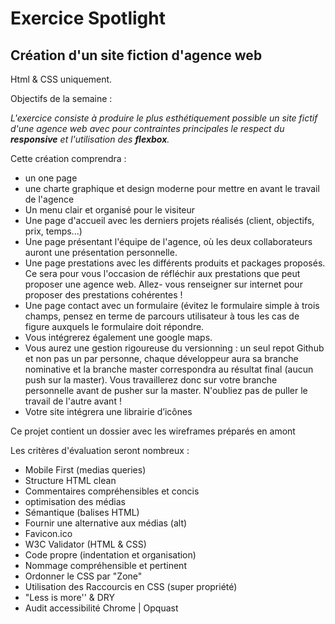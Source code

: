 Exercice Spotlight
======================

Création d'un site fiction d'agence web
--------------------------------------------------------

Html & CSS uniquement.

Objectifs de la semaine :

*L'exercice consiste à produire le plus esthétiquement possible un site fictif d'une agence web avec pour contraintes principales le respect du __responsive__ et l'utilisation des __flexbox__.*

Cette création comprendra :
* un one page
* une charte graphique et design moderne pour mettre en avant le travail de l'agence
* Un menu clair et organisé pour le visiteur
* Une page d'accueil avec les derniers projets réalisés (client, objectifs, prix, temps...)
* Une page présentant l'équipe de l'agence, où les deux collaborateurs auront une présentation personnelle.
* Une page prestations avec les différents produits et packages proposés. Ce sera pour vous l'occasion de réfléchir aux prestations que peut proposer une agence web. Allez- vous renseigner sur internet pour proposer des prestations cohérentes !
* Une page contact avec un formulaire (évitez le formulaire simple à trois champs, pensez en terme de parcours utilisateur à tous les cas de figure auxquels le formulaire doit répondre.
* Vous intégrerez également une google maps.
* Vous aurez une gestion rigoureuse du versionning : un seul repot Github et non pas un par personne, chaque développeur aura sa branche nominative et la branche master correspondra au résultat final (aucun push sur la master). Vous travaillerez donc sur votre branche personnelle avant de pusher sur la master. N'oubliez pas de puller le travail de l'autre avant !
* Votre site intégrera une librairie d’icônes

Ce projet contient un dossier avec les wireframes préparés en amont 

Les critères d'évaluation seront nombreux :
- Mobile First (medias queries)
- Structure HTML clean
- Commentaires compréhensibles et concis
- optimisation des médias
- Sémantique (balises HTML)
- Fournir une alternative aux médias (alt)
- Favicon.ico
- W3C Validator (HTML & CSS)
- Code propre (indentation et organisation)
- Nommage compréhensible et pertinent
- Ordonner le CSS par "Zone"
- Utilisation des Raccourcis en CSS (super propriété)
- "Less is more'' & DRY
- Audit accessibilité Chrome | Opquast
